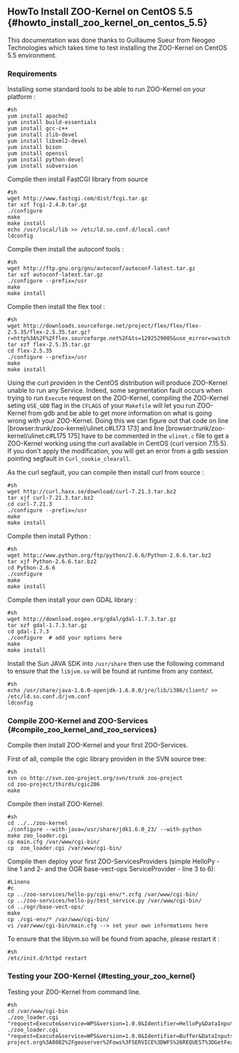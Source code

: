 ## HowTo Install ZOO-Kernel on CentOS 5.5 {#howto_install_zoo_kernel_on_centos_5.5}

This documentation was done thanks to Guillaume Sueur from Neogeo
Technologies which takes time to test installing the ZOO-Kernel on
CentOS 5.5 environment.

### Requirements

Installing some standard tools to be able to run ZOO-Kernel on your
platform :

    #sh
    yum install apache2
    yum install build-essentials
    yum install gcc-c++
    yum install zlib-devel
    yum install libxml2-devel
    yum install bison
    yum install openssl 
    yum install python-devel
    yum install subversion

Compile then install FastCGI library from source

    #sh
    wget http://www.fastcgi.com/dist/fcgi.tar.gz
    tar xzf fcgi-2.4.0.tar.gz 
    ./configure
    make
    make install
    echo /usr/local/lib >> /etc/ld.so.conf.d/local.conf
    ldconfig

Compile then install the autoconf tools :

    #sh
    wget http://ftp.gnu.org/gnu/autoconf/autoconf-latest.tar.gz
    tar xzf autoconf-latest.tar.gz
    ./configure --prefix=/usr
    make 
    make install

Compile then install the flex tool :

    #sh
    wget http://downloads.sourceforge.net/project/flex/flex/flex-2.5.35/flex-2.5.35.tar.gz?r=http%3A%2F%2Fflex.sourceforge.net%2F&ts=1292529005&use_mirror=switch
    tar xzf flex-2.5.35.tar.gz
    cd flex-2.5.35
    ./configure --prefix=/usr
    make
    make install

Using the curl providen in the CentOS distribution will produce
ZOO-Kernel unable to run any Service. Indeed, some segmentation fault
occurs when trying to run `Execute` request on the ZOO-Kernel, compiling
the ZOO-Kernel seting `USE_GDB` flag in the `CFLAGS` of your `Makefile`
will let you run ZOO-Kernel from gdb and be able to get more information
on what is going wrong with your ZOO-Kernel. Doing this we can figure
out that code on line \[browser:trunk/zoo-kernel/ulinet.c\#L173 173\]
and line \[browser:trunk/zoo-kernel/ulinet.c\#L175 175\] have to be
commented in the `ulinet.c` file to get a ZOO-Kernel working using the
curl available in CentOS (curl version 7.15.5). If you don\'t apply the
modification, you will get an error from a gdb session pointing segfault
in `Curl_cookie_clearall`.

As the curl segfault, you can compile then install curl from source :

    #sh
    wget http://curl.haxx.se/download/curl-7.21.3.tar.bz2
    tar xjf curl-7.21.3.tar.bz2
    cd curl-7.21.3
    ./configure --prefix=/usr
    make
    make install

Compile then install Python :

    #sh
    wget http://www.python.org/ftp/python/2.6.6/Python-2.6.6.tar.bz2
    tar xjf Python-2.6.6.tar.bz2
    cd Python-2.6.6
    ./configure
    make
    make install

Compile then install your own GDAL library :

    #sh
    wget http://download.osgeo.org/gdal/gdal-1.7.3.tar.gz
    tar xzf gdal-1.7.3.tar.gz
    cd gdal-1.7.3
    ./configure  # add your options here
    make
    make install

Install the Sun JAVA SDK into `/usr/share` then use the following
command to ensure that the `libjvm.so` will be found at runtime from any
context.

    #sh
    echo /usr/share/java-1.6.0-openjdk-1.6.0.0/jre/lib/i386/client/ >> /etc/ld.so.conf.d/jvm.conf
    ldconfig

### Compile ZOO-Kernel and ZOO-Services {#compile_zoo_kernel_and_zoo_services}

Compile then install ZOO-Kernel and your first ZOO-Services.

First of all, compile the cgic library providen in the SVN source tree:

    #sh
    svn co http://svn.zoo-project.org/svn/trunk zoo-project
    cd zoo-project/thirds/cgic206
    make

Compile then install ZOO-Kernel.

    #sh
    cd ../../zoo-kernel
    ./configure --with-java=/usr/share/jdk1.6.0_23/ --with-python
    make zoo_loader.cgi
    cp main.cfg /var/www/cgi-bin/
    cp  zoo_loader.cgi /var/www/cgi-bin/

Compile then deploy your first ZOO-ServicesProviders (simple HelloPy -
line 1 and 2- and the OGR base-vect-ops ServiceProvider - line 3 to 6):

    #Lineno
    #c
    cp ../zoo-services/hello-py/cgi-env/*.zcfg /var/www/cgi-bin/
    cp ../zoo-services/hello-py/test_service.py /var/www/cgi-bin/
    cd ../ogr/base-vect-ops/
    make
    cp ./cgi-env/* /var/www/cgi-bin/
    vi /var/www/cgi-bin/main.cfg --> set your own informations here 

To ensure that the libjvm.so will be found from apache, please restart
it :

    #sh
    /etc/init.d/httpd restart

### Testing your ZOO-Kernel {#testing_your_zoo_kernel}

Testing your ZOO-Kernel from command line.

    #sh
    cd /var/www/cgi-bin
    ./zoo_loader.cgi "request=Execute&service=WPS&version=1.0.0&Identifier=HelloPy&DataInputs=a=Djay"
    ./zoo_loader.cgi "request=Execute&service=WPS&version=1.0.0&Identifier=Buffer&DataInputs=BufferDistance=1@datatype=interger;InputPolygon=Reference@xlink:href=http%3A%2F%2Fwww.zoo-project.org%3A8082%2Fgeoserver%2Fows%3FSERVICE%3DWFS%26REQUEST%3DGetFeature%26VERSION%3D1.0.0%26typename%3Dtopp%3Astates%26SRS%3DEPSG%3A4326%26FeatureID%3Dstates.15&RawDataOutput=Result@mimeType=application/json"
